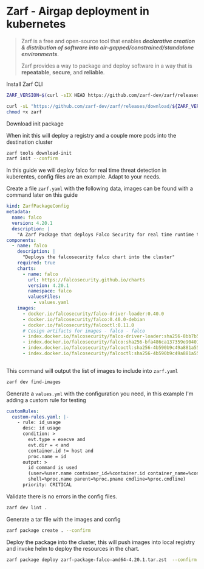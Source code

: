 # Zarf - Airgap deployment in kubernetes

> Zarf is a free and open-source tool that enables _**declarative creation & distribution of software into air-gapped/constrained/standalone environments**_.
>
> Zarf provides a way to package and deploy software in a way that is **repeatable**, **secure**, and **reliable**.



Install Zarf CLI

```sh
ZARF_VERSION=$(curl -sIX HEAD https://github.com/zarf-dev/zarf/releases/latest | grep -i ^location: | grep -Eo 'v[0-9]+.[0-9]+.[0-9]+')

curl -sL "https://github.com/zarf-dev/zarf/releases/download/${ZARF_VERSION}/zarf_${ZARF_VERSION}_Linux_amd64" -o zarf
chmod +x zarf
```

Download init package

When init this will deploy a registry and a couple more pods into the destination cluster

```sh
zarf tools download-init
zarf init --confirm
```

In this guide we will deploy falco for real time threat detection in kuberentes, config files are an example. Adapt to your needs.

Create a file `zarf.yaml` with the following data, images can be found with a command later on this guide

```yaml
kind: ZarfPackageConfig
metadata:
  name: falco
  version: 4.20.1
  description: |
    "A Zarf Package that deploys Falco Security for real time runtime threat detection"
components:
  - name: falco
    description: |
      "Deploys the falcosecurity falco chart into the cluster"
    required: true
    charts:
      - name: falco
        url: https://falcosecurity.github.io/charts
        version: 4.20.1
        namespace: falco
        valuesFiles:
          - values.yaml
    images:
      - docker.io/falcosecurity/falco-driver-loader:0.40.0
      - docker.io/falcosecurity/falco:0.40.0-debian
      - docker.io/falcosecurity/falcoctl:0.11.0
      # Cosign artifacts for images - falco - falco
      - index.docker.io/falcosecurity/falco-driver-loader:sha256-8bb7b51adf6598c5d9c90d2f3e55724212e6282afbd26f0ba428db9c0c417fbf.sig
      - index.docker.io/falcosecurity/falco:sha256-bfa486ca137359e90401f6121e52065e99bff44a949c02229fd0df467386fcaa.sig
      - index.docker.io/falcosecurity/falcoctl:sha256-4b590b9c49a881a55f6c3121c235057951418d726a9c43c4e1dbe3a5fcf358d3.sig
      - index.docker.io/falcosecurity/falcoctl:sha256-4b590b9c49a881a55f6c3121c235057951418d726a9c43c4e1dbe3a5fcf358d3.att
      
```

This command will output the list of images to include into `zarf.yaml`

```sh
zarf dev find-images
```

Generate a `values.yml` with the configuration you need, in this example I'm adding a custom rule for testing

```yaml
customRules:
  custom-rules.yaml: |-
    - rule: id_usage
      desc: id usage
      condition: >
        evt.type = execve and
        evt.dir = < and
        container.id != host and 
        proc.name = id    
      output: >
        id command is used 
        (user=%user.name container_id=%container.id container_name=%container.name 
        shell=%proc.name parent=%proc.pname cmdline=%proc.cmdline)    
      priority: CRITICAL
```

Validate there is no errors in the config files.

```sh
zarf dev lint .
```

Generate a tar file with the images and config

```sh
zarf package create . --confirm
```

Deploy the package into the cluster, this will push images into local registry and invoke helm to deploy the resources in the chart.

```sh
zarf package deploy zarf-package-falco-amd64-4.20.1.tar.zst  --confirm
```
